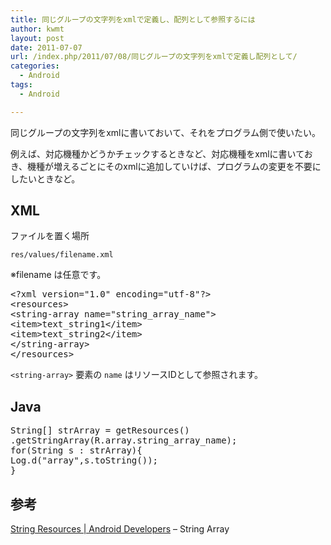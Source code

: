 ```yaml
---
title: 同じグループの文字列をxmlで定義し、配列として参照するには
author: kwmt
layout: post
date: 2011-07-07
url: /index.php/2011/07/08/同じグループの文字列をxmlで定義し配列として/
categories:
  - Android
tags:
  - Android

---
```

同じグループの文字列をxmlに書いておいて、それをプログラム側で使いたい。

例えば、対応機種かどうかチェックするときなど、対応機種をxmlに書いておき、機種が増えるごとにそのxmlに追加していけば、プログラムの変更を不要にしたいときなど。

## XML

ファイルを置く場所
  
`res/values/filename.xml`
  
※filename は任意です。

<pre class="brush: xml; title: ; notranslate" title="">&lt;?xml version="1.0" encoding="utf-8"?&gt;
&lt;resources&gt;
&lt;string-array name="string_array_name"&gt;
&lt;item&gt;text_string1&lt;/item&gt;
&lt;item&gt;text_string2&lt;/item&gt;
&lt;/string-array&gt;
&lt;/resources&gt;
</pre>

`<string-array>` 要素の `name` はリソースIDとして参照されます。

## Java

<pre class="brush: java; title: ; notranslate" title="">String[] strArray = getResources()
.getStringArray(R.array.string_array_name);
for(String s : strArray){
Log.d("array",s.toString());
}
</pre>

## 参考

<a href="http://developer.android.com/guide/topics/resources/string-resource.html" target="_blank">String Resources | Android Developers</a> &#8211; String Array